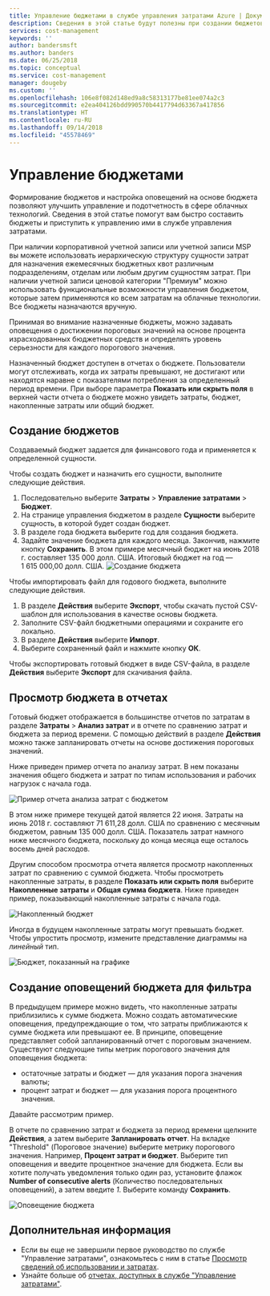 ```yaml
---
title: Управление бюджетами в службе управления затратами Azure | Документы Майкрософт
description: Сведения в этой статье будут полезны при создании бюджетов и управлении ими в службе управления затратами.
services: cost-management
keywords: ''
author: bandersmsft
ms.author: banders
ms.date: 06/25/2018
ms.topic: conceptual
ms.service: cost-management
manager: dougeby
ms.custom: ''
ms.openlocfilehash: 106e8f082d148ed9a8c58313177be81ee074a2c3
ms.sourcegitcommit: e2ea404126bdd990570b4417794d63367a417856
ms.translationtype: HT
ms.contentlocale: ru-RU
ms.lasthandoff: 09/14/2018
ms.locfileid: "45578469"
---
```

# <a name="manage-budgets"></a>Управление бюджетами

Формирование бюджетов и настройка оповещений на основе бюджета позволяют улучшить управление и подотчетность в сфере облачных технологий. Сведения в этой статье помогут вам быстро составить бюджеты и приступить к управлению ими в службе управления затратами.

При наличии корпоративной учетной записи или учетной записи MSP вы можете использовать иерархическую структуру сущности затрат для назначения ежемесячных бюджетных квот различным подразделениям, отделам или любым другим сущностям затрат. При наличии учетной записи ценовой категории "Премиум" можно использовать функциональные возможности управления бюджетом, которые затем применяются ко всем затратам на облачные технологии. Все бюджеты назначаются вручную.

Принимая во внимание назначенные бюджеты, можно задавать оповещения о достижении пороговых значений на основе процента израсходованных бюджетных средств и определять уровень серьезности для каждого порогового значения.

Назначенный бюджет доступен в отчетах о бюджете. Пользователи могут отслеживать, когда их затраты превышают, не достигают или находятся наравне с показателями потребления за определенный период времени. При выборе параметра **Показать или скрыть поля** в верхней части отчета о бюджете можно увидеть затраты, бюджет, накопленные затраты или общий бюджет.

## <a name="create-budgets"></a>Создание бюджетов

Создаваемый бюджет задается для финансового года и применяется к определенной сущности.

Чтобы создать бюджет и назначить его сущности, выполните следующие действия.

1. Последовательно выберите **Затраты** &gt; **Управление затратами** &gt; **Бюджет**.
2. На странице управления бюджетом в разделе **Сущности** выберите сущность, в которой будет создан бюджет.
3. В разделе года бюджета выберите год для создания бюджета.
4. Задайте значение бюджета для каждого месяца. Закончив, нажмите кнопку **Сохранить**.
В этом примере месячный бюджет на июнь 2018 г. составляет 135 000 долл. США. Итоговый бюджет на год — 1 615 000,00 долл. США.
![Создание бюджета](./media/manage-budgets/set-budget.png)


Чтобы импортировать файл для годового бюджета, выполните следующие действия.

1. В разделе **Действия** выберите **Экспорт**, чтобы скачать пустой CSV-шаблон для использования в качестве основы бюджета.
2. Заполните CSV-файл бюджетными операциями и сохраните его локально.
3. В разделе **Действия** выберите **Импорт**.
4. Выберите сохраненный файл и нажмите кнопку **ОК**.

Чтобы экспортировать готовый бюджет в виде CSV-файла, в разделе **Действия** выберите **Экспорт** для скачивания файла.

## <a name="view-budget-in-reports"></a>Просмотр бюджета в отчетах

Готовый бюджет отображается в большинстве отчетов по затратам в разделе **Затраты** &gt; **Анализ затрат** и в отчете по сравнению затрат и бюджета за период времени. С помощью действий в разделе **Действия** можно также запланировать отчеты на основе достижения пороговых значений.

Ниже приведен пример отчета по анализу затрат. В нем показаны значения общего бюджета и затрат по типам использования и рабочих нагрузок с начала года.

![Пример отчета анализа затрат с бюджетом](./media/manage-budgets/cost-analysis-budget-example.png)

В этом ниже примере текущей датой является 22 июня. Затраты на июнь 2018 г. составляют 71 611,28 долл. США по сравнению с месячным бюджетом, равным 135 000 долл. США. Показатель затрат намного ниже месячного бюджета, поскольку до конца месяца еще осталось восемь дней расходов.

Другим способом просмотра отчета является просмотр накопленных затрат по сравнению с суммой бюджета. Чтобы просмотреть накопленные затраты, в разделе **Показать или скрыть поля** выберите **Накопленные затраты** и **Общая сумма бюджета**. Ниже приведен пример, показывающий накопленные затраты с начала года.

![Накопленный бюджет](./media/manage-budgets/accumulated-budget.png)

Иногда в будущем накопленные затраты могут превышать бюджет. Чтобы упростить просмотр, измените представление диаграммы на _линейный_ тип.

![Бюджет, показанный на графике](./media/manage-budgets/budget-line.png)

## <a name="create-budget-alerts-for-a-filter"></a>Создание оповещений бюджета для фильтра

В предыдущем примере можно видеть, что накопленные затраты приблизились к сумме бюджета. Можно создать автоматические оповещения, предупреждающие о том, что затраты приближаются к сумме бюджета или превышают ее. В принципе, оповещение представляет собой запланированный отчет с пороговым значением. Существуют следующие типы метрик порогового значения для оповещения бюджета:

- остаточные затраты и бюджет — для указания порога значения валюты;
- процент затрат и бюджет — для указания порога процентного значения.

Давайте рассмотрим пример.

В отчете по сравнению затрат и бюджета за период времени щелкните **Действия**, а затем выберите **Запланировать отчет**. На вкладке "Threshold" (Пороговое значение) выберите метрику порогового значения. Например, **Процент затрат и бюджет**. Выберите тип оповещения и введите процентное значение для бюджета. Если вы хотите получать уведомления только один раз, установите флажок **Number of consecutive alerts** (Количество последовательных оповещений), а затем введите _1_. Выберите команду **Сохранить**.

![Оповещение бюджета](./media/manage-budgets/budget-alert.png)

## <a name="next-steps"></a>Дополнительная информация

- Если вы еще не завершили первое руководство по службе "Управление затратами", ознакомьтесь с ним в статье [Просмотр сведений об использовании и затратах](https://docs.microsoft.com/azure/cost-management/tutorial-review-usage).
- Узнайте больше об [отчетах, доступных в службе "Управление затратами"](use-reports.md).
